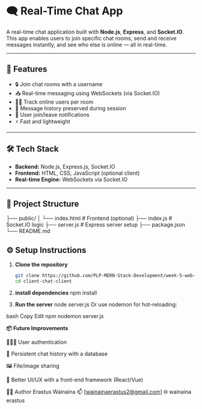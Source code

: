 # 🗨️ Real-Time Chat App

A real-time chat application built with **Node.js**, **Express**, and **Socket.IO**. This app enables users to join specific chat rooms, send and receive messages instantly, and see who else is online — all in real-time.

---

## 🚀 Features

- 🔒 Join chat rooms with a username
- 📥 Real-time messaging using WebSockets (via Socket.IO)
- 🧍‍♂️ Track online users per room
- 💬 Message history preserved during session
- 🔔 User join/leave notifications
- ⚡ Fast and lightweight

---

## 🛠️ Tech Stack

- **Backend:** Node.js, Express.js, Socket.IO
- **Frontend:** HTML, CSS, JavaScript (optional client)
- **Real-time Engine:** WebSockets via Socket.IO

---

## 📂 Project Structure

├── public/
│ └── index.html # Frontend (optional)
├── index.js # Socket.IO logic
├── server.js # Express server setup
├── package.json
└── README.md

## ⚙️ Setup Instructions
1. **Clone the repository**
   ```bash
   git clone https://github.com/PLP-MERN-Stack-Development/week-5-web-sockets-assignment-wainaina-mwangi.git
   cd client-chat-client

2. **install dependencies**
    npm install

3. **Run the server**
   node server.js
  Or use nodemon for hot-reloading:

  bash
  Copy
  Edit
  npm nodemon server.js

 **📦 Future Improvements**

🧑‍🤝‍🧑 User authentication

💾 Persistent chat history with a database

🖼️ File/image sharing

🎨 Better UI/UX with a front-end framework (React/Vue)


🧑‍💻 Author
Erastus Wainaina
📫 [wainainaerastus2@gmail.com]
🌐 wainaina erastus


